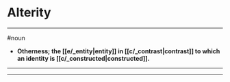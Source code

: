 # Alterity
---
#noun
- **Otherness; the [[e/_entity|entity]] in [[c/_contrast|contrast]] to which an identity is [[c/_constructed|constructed]].**
---
---
